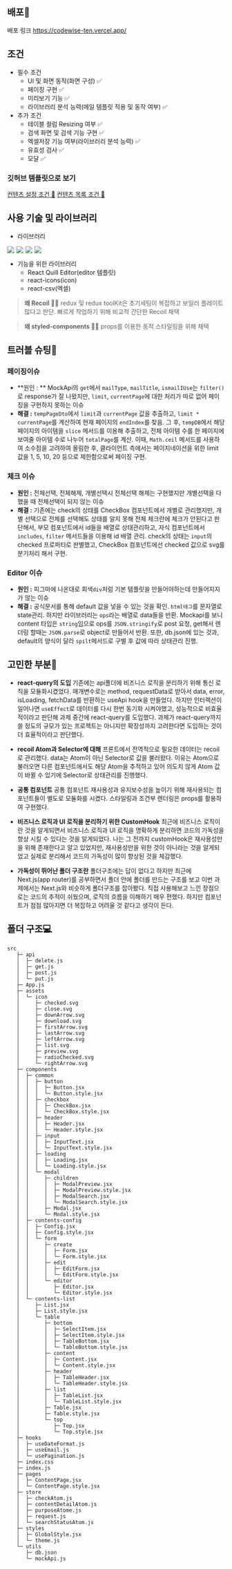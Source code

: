

## 배포🚀
배포 링크 https://codewise-ten.vercel.app/

## 조건
- 필수 조건
  - UI 및 화면 동작(화면 구성) ✅
  - 페이징 구현 ✅
  - 미리보기 기능 ✅
  - 라이브러리 분석 능력(메일 템플릿 적용 및 동작 여부) ✅
- 추가 조건
  - 테이블 컬럼 Resizing 여부 ✅
  - 검색 화면 및 검색 기능 구현 ✅
  - 엑셀저장 기능 여부(라이브러리 분석 능력) ✅
  - 유효성 검사 ✅
  - 모달 ✅
  
### 깃허브 템플릿으로 보기
[컨텐츠 설정 조건 📑](https://github.com/Sim0321/codewise/issues/7)
[컨텐츠 목록 조건 📑](https://github.com/Sim0321/codewise/issues/2)

## 사용 기술 및 라이브러리

- 라이브러리
<div style="display:flex; gap:5px; "> 
<img src="https://img.shields.io/badge/react-444444?style=for-the-badge&logo=react&logoColor=#343533"> 
<img src="https://img.shields.io/badge/recoil-fff?style=for-the-badge&logo=recoil&logoColor=#3578E5">
<img src="https://img.shields.io/badge/reactquery-FF4154?style=for-the-badge&logo=reactquery&logoColor=white"> 
<img src="https://img.shields.io/badge/styledcomponents-DB7093?style=for-the-badge&logo=styledcomponents&logoColor=white">
</div>

- 기능을 위한 라이브러리
  - React Quill Editor(editor 템플릿)
  - react-icons(icon)
  - react-csv(엑셀)

> **왜 Recoil 🤷‍♂️** redux 및 redux toolKit은 초기세팅이 복잡하고 보일러 플레이트 많다고 판단. 빠르게 작업하기 위해 비교적 간단한 Recoil 채택

> **왜 styled-components 🤷‍♂️** props를 이용한 동적 스타일링을 위해 채택



## 트러블 슈팅📢
### 페이징이슈
- **원인 : ** MockApi의 `get`에서 `mailType`, `mailTitle`, `ismailIUse`는 `filter()`로 response가 잘 나왔지만, `limit`, `currentPage`에 대한 처리가 따로 없어 페이징을 구현하지 못하는 이슈
- **해결 :** `tempPageDto`에서 `limit`과 `currentPage` 값을 추출하고, `limit * currentPage`를 계산하여 현재 페이지의 `endIndex`를 찾음. 그 후, `tempDB`에서 해당 페이지의 아이템을 `slice` 메서드를 이용해 추출하고, 전체 아이템 수를 한 페이지에 보여줄 아이템 수로 나누어 `totalPage`를 계산. 이때, `Math.ceil` 메서드를 사용하여 소수점을 고려하여 올림한 후, 클라이언트 측에서는 페이지네이션을 위한 limit 값을 1, 5, 10, 20 등으로 제한함으로써 페이징 구현.


### 체크 이슈
- **원인 :** 전체선택, 전체해제, 개별선택시 전체선택 해제는 구현했지만 개별선택을 다 했을 때 전체선택이 되지 않는 이슈
- **해결 :** 기존에는 check의 상태를 CheckBox 컴포넌트에서 개별로 관리했지만, 개별 선택으로 전체를 선택해도 상태를 알지 못해 전체 체크란에 체크가 안된다고 판단해서, 부모 컴포넌트에서 id들을 배열로 상태관리하고, 자식 컴포넌트에서 `includes`, `filter` 메서드들을 이용해 id 배열 관리. check의 상태는 `input`의 checked 프로퍼티로 판별했고, CheckBox 컴포넌트에선 checked 값으로 svg를 분기처리 해서 구현.

### Editor 이슈
- **원인 :** 피그마에 나온대로 회색`div`처럼 기본 템플릿을 만들어야하는데 만들어지지가 않는 이슈
- **해결 :** 공식문서를 통해 default 값을 넣을 수 있는 것을 확인. `html태그`를 문자열로 state관리. 하지만 라이브러리는 `ops`라는 배열로 data들을 반환. Mockapi를 보니 content 타입은 `string`임으로 ops를 `JSON.stringify`로 post 요청, get해서 렌더링 할때는 `JSON.parse`로 object로 만들어서 반환. 
또한, db.json에 있는 것과, default의 양식이 달라 `spilt`메서드로 구별 후 값에 따라 상태관리 진행.




## 고민한 부분🤔
- **react-query의 도입**
기존에는 api폴더에 비즈니스 로직을 분리하기 위해 통신 로직을 모듈화시켰었다. 매개변수로는 method, requestData로 받아서 data, error, isLoading, fetchData를 반환하는 useApi hook을 만들었다.
하지만 인터렉션이 일어나면 `useEffect`로 데이터를 다시 한번 동기화 시켜야했고, 성능적으로 비효율적이라고 판단해 과제 중간에 react-query를 도입했다. 과제가 react-query까지 쓸 정도의 규모가 있는 프로젝트는 아니지만 확장성까지 고려한다면 도입하는 것이 더 효율적이라고 판단했다.

- **recoil Atom과 Selector에 대해**
프론트에서 전역적으로 필요한 데이터는 recoil로 관리했다.
data는 Atom이 아닌 Selector로 값을 불러왔다. 이유는 Atom으로 불러오면 다른 컴포넌트에서도 해당 Atom을 추적하고 있어 의도치 않게 Atom 값이 바뀔 수 있기에 Selector로 상태관리를 진행했다.

- **공통 컴포넌트**
공통 컴포넌트 재사용성과 유지보수성을 높이기 위해 재사용되는 컴포넌트들이 별도로 모듈화를 시켰다. 스타일링과 조건부 렌더링은 props를 활용하여 구현했다.

- **비즈니스 로직과 UI 로직을 분리하기 위한 CustomHook**
최근에 비즈니스 로직이란 것을 알게되면서 비즈니스 로직과 UI 로직을 명확하게 분리하면 코드의 가독성을 향상 시킬 수 있다는 것을 알게되었다. 나는 그 전까지 customHook은 재사용성만을 위해 존재한다고 알고 있었지만, 재사용성만을 위한 것이 아니라는 것을 알게되었고 실제로 분리해서 코드의 가독성이 많이 향상된 것을 체감했다.

- **가독성이 뛰어난 폴더 구조란**
폴더구조에는 답이 없다고 하지만 최근에 Next.js(app router)를 공부하면서 폴더 안에 폴더를 만드는 구조를 보고 이번 과제에서는 Next.js와 비슷하게 폴더구조를 잡아봤다.
직접 사용해보고 느낀 장점으로는 코드의 추적이 쉬웠으며, 로직의 흐름을 이해하기 매우 편했다. 하지만 컴포넌트가 점점 많아지면 더 복잡하고 어려울 것 같다고 생각이 든다.


## 폴더 구조💻
```
src
   ├─ api
   │  ├─ delete.js
   │  ├─ get.js
   │  ├─ post.js
   │  └─ put.js
   ├─ App.js
   ├─ assets
   │  └─ icon
   │     ├─ checked.svg
   │     ├─ close.svg
   │     ├─ downArrow.svg
   │     ├─ download.svg
   │     ├─ firstArrow.svg
   │     ├─ lastArrow.svg
   │     ├─ leftArrow.svg
   │     ├─ list.svg
   │     ├─ preview.svg
   │     ├─ radioChecked.svg
   │     └─ rightArrow.svg
   ├─ components
   │  ├─ common
   │  │  ├─ button
   │  │  │  ├─ Button.jsx
   │  │  │  └─ Button.style.jsx
   │  │  ├─ checkbox
   │  │  │  ├─ CheckBox.jsx
   │  │  │  └─ CheckBox.style.jsx
   │  │  ├─ header
   │  │  │  ├─ Header.jsx
   │  │  │  └─ Header.style.jsx
   │  │  ├─ input
   │  │  │  ├─ InputText.jsx
   │  │  │  └─ InputText.style.jsx
   │  │  ├─ loading
   │  │  │  ├─ Loading.jsx
   │  │  │  └─ Loading.style.jsx
   │  │  └─ modal
   │  │     ├─ children
   │  │     │  ├─ ModalPreview.jsx
   │  │     │  ├─ ModalPreview.style.jsx
   │  │     │  ├─ ModalSearch.jsx
   │  │     │  └─ ModalSearch.style.jsx
   │  │     ├─ Modal.jsx
   │  │     └─ Modal.style.jsx
   │  ├─ contents-config
   │  │  ├─ Config.jsx
   │  │  ├─ Config.style.jsx
   │  │  └─ form
   │  │     ├─ create
   │  │     │  ├─ Form.jsx
   │  │     │  └─ Form.style.jsx
   │  │     ├─ edit
   │  │     │  ├─ EditForm.jsx
   │  │     │  └─ EditForm.style.jsx
   │  │     └─ editor
   │  │        ├─ Editor.jsx
   │  │        └─ Editor.style.jsx
   │  └─ contents-list
   │     ├─ List.jsx
   │     ├─ List.style.jsx
   │     └─ table
   │        ├─ bottom
   │        │  ├─ SelectItem.jsx
   │        │  ├─ SelectItem.style.jsx
   │        │  ├─ TableBottom.jsx
   │        │  └─ TableBottom.style.jsx
   │        ├─ content
   │        │  ├─ Content.jsx
   │        │  └─ Content.style.jsx
   │        ├─ header
   │        │  ├─ TableHeader.jsx
   │        │  └─ TableHeader.style.jsx
   │        ├─ list
   │        │  ├─ TableList.jsx
   │        │  └─ TableList.style.jsx
   │        ├─ Table.jsx
   │        ├─ Table.style.jsx
   │        └─ top
   │           ├─ Top.jsx
   │           └─ Top.style.jsx
   ├─ hooks
   │  ├─ useDateFormat.js
   │  ├─ useEmail.js
   │  └─ usePagination.js
   ├─ index.css
   ├─ index.js
   ├─ pages
   │  ├─ ContentPage.jsx
   │  └─ ContentPage.style.jsx
   ├─ store
   │  ├─ checkAtom.js
   │  ├─ contentDetailAtom.js
   │  ├─ purposeAtome.js
   │  ├─ request.js
   │  └─ searchStatusAtom.js
   ├─ styles
   │  ├─ GlobalStyle.jsx
   │  └─ theme.js
   └─ utils
      ├─ db.json
      └─ mockApi.js
```
